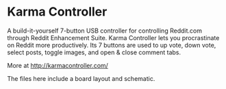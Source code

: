 Karma Controller
================
A build-it-yourself 7-button USB controller for controlling Reddit.com through Reddit Enhancement Suite. Karma Controller lets you procrastinate on Reddit more productively. Its 7 buttons are used to up vote, down vote, select posts, toggle images, and open & close comment tabs.

More at http://karmacontroller.com/

The files here include a board layout and schematic.
